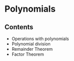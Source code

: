 # Polynomials

## Contents

 - Operations with polynomials
 - Polynomial division
 - Remainder Theorem
 - Factor Theorem
